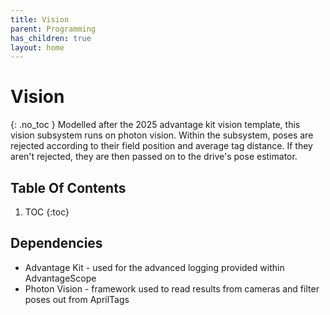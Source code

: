 ```yaml
---
title: Vision
parent: Programming
has_children: true
layout: home
---
```


# Vision
{: .no_toc }
Modelled after the 2025 advantage kit vision template, this vision subsystem runs on photon vision. Within the subsystem, poses are rejected according to their field position and average tag distance. If they aren't rejected, they are then passed on to the drive's pose estimator. 

## Table Of Contents

1. TOC
{:toc}

## Dependencies
- Advantage Kit - used for the advanced logging provided within AdvantageScope
- Photon Vision - framework used to read results from cameras and filter poses out from AprilTags